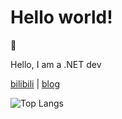 # Hello world!

👋

Hello, I am a .NET dev

[bilibili](https://space.bilibili.com/47754706) | [blog](https://prime167.github.io)

![Top Langs](https://github-readme-stats.vercel.app/api/top-langs/?username=prime167&hide=HTML,CSS,batchfile&layout=compact)

<!---![prime167's GitHub stats](https://github-readme-stats.vercel.app/api?username=prime167&show_icons=true&hide_title-true&theme=default) -->






